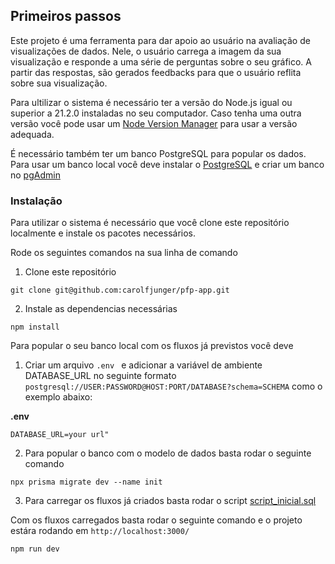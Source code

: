 ## Primeiros passos

Este projeto é uma ferramenta para dar apoio ao usuário na avaliação de visualizações de dados. Nele, o usuário carrega a imagem da sua visualização e responde a uma série de perguntas sobre o seu gráfico. A partir das respostas, são gerados feedbacks para que o usuário reflita sobre sua visualização.

Para ultilizar o sistema é necessário ter a versão do Node.js igual ou superior a 21.2.0 instaladas no seu computador. Caso tenha uma outra versão você pode usar um [Node Version Manager](https://github.com/nvm-sh/nvm) para usar a versão adequada.

É necessário também ter um banco PostgreSQL para popular os dados. Para usar um banco local você deve instalar o [PostgreSQL](https://www.postgresql.org/download/) e criar um banco no [pgAdmin](https://medium.com/@authfy/how-to-create-a-database-in-postgresql-76cd799f578e)

### Instalação


Para utilizar o sistema é necessário que você clone este repositório localmente e instale os pacotes necessários.

Rode os seguintes comandos na sua linha de comando


1. Clone este repositório

```git clone git@github.com:carolfjunger/pfp-app.git```

2. Instale as dependencias necessárias

```npm install```

Para popular o seu banco local com os fluxos já previstos você deve

1. Criar um arquivo `.env ` e adicionar a variável de ambiente DATABASE_URL no seguinte formato `postgresql://USER:PASSWORD@HOST:PORT/DATABASE?schema=SCHEMA` como o exemplo abaixo:

**.env**

```DATABASE_URL=your url" ```

2. Para popular o banco com o modelo de dados basta rodar o seguinte comando

```npx prisma migrate dev --name init ```

3. Para carregar os fluxos já criados basta rodar o script [script_inicial.sql](https://github.com/carolfjunger/pfp-app/blob/main/script_inicial.sql)


Com os fluxos carregados basta rodar o seguinte comando e o projeto estára rodando em `http://localhost:3000/`

` npm run dev `